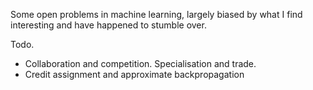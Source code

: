 Some open problems in machine learning, largely biased by what I find interesting and have happened to stumble over.

Todo.

- Collaboration and competition. Specialisation and trade.
- Credit assignment and approximate backpropagation

<!--
Credit assignment and approximate backpropagation
Want to assign credit to Jane for her part in NASA sending a rocket to the moon. But how?
Want to assign credit to Issac Newton for his efforts.
What to assign credit to the Koch brothers for their impact on climate change.
-->
